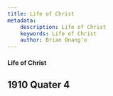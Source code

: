 ```yaml
---
title: Life of Christ
metadata:
    description: Life of Christ
    keywords: Life of Christ
    author: Brian Onang'o
---
```


#### Life of Christ

## 1910 Quater 4
